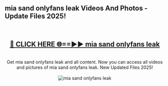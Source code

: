 <h2>mia sand onlyfans leak Videos And Photos - Update Files 2025!</h2>
<br>
<div align="center">
<h2><a href="https://linkcuts.com/hfmhzwbr" rel="nofollow">🔴 CLICK HERE 🌐==►► mia sand onlyfans leak</a></h2>
<br>
Get mia sand onlyfans leak and all content. Now you can access all videos and pictures of mia sand onlyfans leak. New Updated Files 2025!
<br>
<br>
<a href="https://linkcuts.com/hfmhzwbr" rel="nofollow" data-target="animated-image.originalLink"><img src="https://i.ibb.co.com/WyWwxjT/player-gif2.gif" alt="mia sand onlyfans leak" style="max-width: 100%; display: inline-block;" data-target="animated-image.originalImage"></a>
</div>
<br>